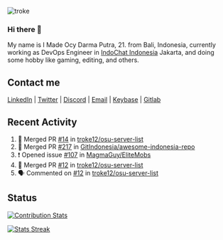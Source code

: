 ![troke](https://cardivo.vercel.app/api?name=I%20Made%20Ocy%20Darma%20Putra&description=Just%20pull-stack%20developer&image=https://avatars.githubusercontent.com/u/10250068?v=4&backgroundColor=%23DE834D)

### Hi there 👋

My name is I Made Ocy Darma Putra, 21. from Bali, Indonesia, currently working as DevOps Engineer in [IndoChat Indonesia](https://indochat.co.id) Jakarta, and doing some hobby like gaming, editing, and others.

## Contact me

[LinkedIn](https://linkedin.com/in/troke) | [Twitter](https://twitter.com/darma_ochi) | [Discord](https://link.troke.id/discord) | <a href="mailto:ochi@troke.id">Email</a> | [Keybase](https://keybase.io/troke) | [Gitlab](https://gitlab.com/troke12)

## Recent Activity

<!--START_SECTION:activity-->
1. 🎉 Merged PR [#14](https://github.com/troke12/osu-server-list/pull/14) in [troke12/osu-server-list](https://github.com/troke12/osu-server-list)
2. 🎉 Merged PR [#217](https://github.com/GitIndonesia/awesome-indonesia-repo/pull/217) in [GitIndonesia/awesome-indonesia-repo](https://github.com/GitIndonesia/awesome-indonesia-repo)
3. ❗️ Opened issue [#107](https://github.com/MagmaGuy/EliteMobs/issues/107) in [MagmaGuy/EliteMobs](https://github.com/MagmaGuy/EliteMobs)
4. 🎉 Merged PR [#12](https://github.com/troke12/osu-server-list/pull/12) in [troke12/osu-server-list](https://github.com/troke12/osu-server-list)
5. 🗣 Commented on [#12](https://github.com/troke12/osu-server-list/issues/12) in [troke12/osu-server-list](https://github.com/troke12/osu-server-list)
<!--END_SECTION:activity-->

## Status

[![Contribution Stats](https://github-contribution-stats.vercel.app/api/?username=troke12)](https://github.com/LordDashMe/github-contribution-stats/)

[![Stats Streak](https://github-readme-streak-stats.herokuapp.com/?user=troke12)](https://github.com/troke12/)
